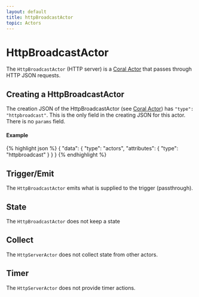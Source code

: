 ```yaml
---
layout: default
title: httpBroadcastActor
topic: Actors
---
```

<!--
   Licensed to the Apache Software Foundation (ASF) under one or more
   contributor license agreements.  See the NOTICE file distributed with
   this work for additional information regarding copyright ownership.
   The ASF licenses this file to You under the Apache License, Version 2.0
   (the "License"); you may not use this file except in compliance with
   the License.  You may obtain a copy of the License at

       http://www.apache.org/licenses/LICENSE-2.0

   Unless required by applicable law or agreed to in writing, software
   distributed under the License is distributed on an "AS IS" BASIS,
   WITHOUT WARRANTIES OR CONDITIONS OF ANY KIND, either express or implied.
   See the License for the specific language governing permissions and
   limitations under the License.
-->

# HttpBroadcastActor
The `HttpBroadcastActor` (HTTP server) is a [Coral Actor](/actors/overview/) that passes through HTTP JSON requests.

## Creating a HttpBroadcastActor
The creation JSON of the HttpBroadcastActor (see [Coral Actor](/actors/overview/)) has `"type": "httpbroadcast"`. This is the only field in the creating JSON for this actor.
There is no `params` field.

#### Example
{% highlight json %}
{
  "data": {
     "type": "actors",
     "attributes": {
       "type": "httpbroadcast"
     }
  }
}
{% endhighlight %}

## Trigger/Emit
The `HttpBroadcastActor` emits what is supplied to the trigger (passthrough).

## State
The `HttpBroadcastActor` does not keep a state

## Collect
The `HttpServerActor` does not collect state from other actors.

## Timer
The `HttpServerActor` does not provide timer actions.